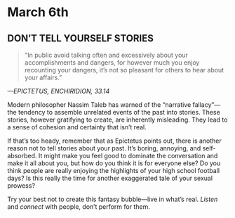 # March 6th
## DON’T TELL YOURSELF STORIES

> “In public avoid talking often and excessively about your accomplishments and dangers, for however much you enjoy recounting your dangers, it’s not so pleasant for others to hear about your affairs.”

*—EPICTETUS, ENCHIRIDION, 33.14*

Modern philosopher Nassim Taleb has warned of the “narrative fallacy”—the tendency to assemble unrelated events of the past into stories. These stories, however gratifying to create, are inherently misleading. They lead to a sense of cohesion and certainty that isn’t real.

If that’s too heady, remember that as Epictetus points out, there is another reason not to tell stories about your past. It’s boring, annoying, and self-absorbed. It might make you feel good to dominate the conversation and make it all about you, but how do you think it is for everyone else? Do you think people are really enjoying the highlights of your high school football days? Is this really the time for another exaggerated tale of your sexual prowess?

Try your best not to create this fantasy bubble—live in what’s real. *Listen* and *connect* with people, don’t perform for them.

